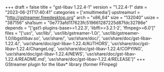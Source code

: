+++
draft = false
title = "gst-libav 1.22.4-1"
version = "1.22.4-1"
date = "2023-06-21T17:40:41"
categories = ['xmultimedia']
upstreamurl = "http://gstreamer.freedesktop.org"
arch = "x86_64"
size = "132040"
usize = "387156"
sha1sum = "0e773afd117623fc519661287225d87fdc32786e"
depends = "['gst1-plugins-base>=1.22.3', 'libffi>=3.2.1-2', 'ffmpeg>=6.0']"
files = "['usr/', 'usr/lib/', 'usr/lib/gstreamer-1.0/', 'usr/lib/gstreamer-1.0/libgstlibav.so', 'usr/share/', 'usr/share/doc/', 'usr/share/doc/gst-libav-1.22.4/', 'usr/share/doc/gst-libav-1.22.4/AUTHORS', 'usr/share/doc/gst-libav-1.22.4/ChangeLog', 'usr/share/doc/gst-libav-1.22.4/COPYING', 'usr/share/doc/gst-libav-1.22.4/NEWS', 'usr/share/doc/gst-libav-1.22.4/README.md', 'usr/share/doc/gst-libav-1.22.4/RELEASE']"
+++
GStreamer plugin for the libav* library (former FFmpeg)